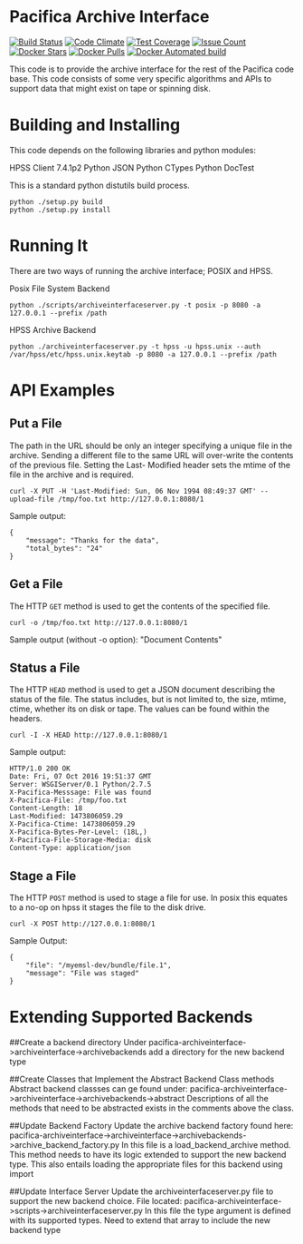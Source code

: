 # Pacifica Archive Interface
[![Build Status](https://travis-ci.org/pacifica/pacifica-archiveinterface.svg?branch=master)](https://travis-ci.org/pacifica/pacifica-archiveinterface)
[![Code Climate](https://codeclimate.com/github/pacifica/pacifica-archiveinterface/badges/gpa.svg)](https://codeclimate.com/github/pacifica/pacifica-archiveinterface)
[![Test Coverage](https://codeclimate.com/github/pacifica/pacifica-archiveinterface/badges/coverage.svg)](https://codeclimate.com/github/pacifica/pacifica-archiveinterface/coverage)
[![Issue Count](https://codeclimate.com/github/pacifica/pacifica-archiveinterface/badges/issue_count.svg)](https://codeclimate.com/github/pacifica/pacifica-archiveinterface)
[![Docker Stars](https://img.shields.io/docker/stars/pacifica/archiveinterface.svg?maxAge=2592000)](https://cloud.docker.com/swarm/pacifica/repository/docker/pacifica/archiveinterface/general)
[![Docker Pulls](https://img.shields.io/docker/pulls/pacifica/archiveinterface.svg?maxAge=2592000)](https://cloud.docker.com/swarm/pacifica/repository/docker/pacifica/archiveinterface/general)
[![Docker Automated build](https://img.shields.io/docker/automated/pacifica/archiveinterface.svg?maxAge=2592000)](https://cloud.docker.com/swarm/pacifica/repository/docker/pacifica/archiveinterface/builds)


This code is to provide the archive interface for the rest of the
Pacifica code base. This code consists of some very specific algorithms
and APIs to support data that might exist on tape or spinning disk.

# Building and Installing

This code depends on the following libraries and python modules:

HPSS Client 7.4.1p2
Python JSON
Python CTypes
Python DocTest

This is a standard python distutils build process.

```
python ./setup.py build
python ./setup.py install
```

# Running It

There are two ways of running the archive interface; POSIX and HPSS.

Posix File System Backend
```
python ./scripts/archiveinterfaceserver.py -t posix -p 8080 -a 127.0.0.1 --prefix /path
```
HPSS Archive Backend
```
python ./archiveinterfaceserver.py -t hpss -u hpss.unix --auth /var/hpss/etc/hpss.unix.keytab -p 8080 -a 127.0.0.1 --prefix /path
```

# API Examples

## Put a File

The path in the URL should be only an integer specifying a unique 
file in the archive. Sending a different file to the same URL will
over-write the contents of the previous file. Setting the Last-
Modified header sets the mtime of the file in the archive and is
required.

```
curl -X PUT -H 'Last-Modified: Sun, 06 Nov 1994 08:49:37 GMT' --upload-file /tmp/foo.txt http://127.0.0.1:8080/1
```

Sample output:
```
{
    "message": "Thanks for the data", 
    "total_bytes": "24"
}
```

## Get a File
The HTTP `GET` method is used to get the contents
of the specified file.
```
curl -o /tmp/foo.txt http://127.0.0.1:8080/1
```
Sample output (without -o option):
"Document Contents"

## Status a File

The HTTP ```HEAD``` method is used to get a JSON document describing the
status of the file. The status includes, but is not limited to, the
size, mtime, ctime, whether its on disk or tape. The values can be found
within the headers.
```
curl -I -X HEAD http://127.0.0.1:8080/1
```
Sample output:
```
HTTP/1.0 200 OK
Date: Fri, 07 Oct 2016 19:51:37 GMT
Server: WSGIServer/0.1 Python/2.7.5
X-Pacifica-Messsage: File was found
X-Pacifica-File: /tmp/foo.txt
Content-Length: 18
Last-Modified: 1473806059.29
X-Pacifica-Ctime: 1473806059.29
X-Pacifica-Bytes-Per-Level: (18L,)
X-Pacifica-File-Storage-Media: disk
Content-Type: application/json

```

## Stage a File
The HTTP `POST` method is used to stage a file for use.  In posix this
equates to a no-op on hpss it stages the file to the disk drive.

```
curl -X POST http://127.0.0.1:8080/1
```

Sample Output:
```
{
    "file": "/myemsl-dev/bundle/file.1", 
    "message": "File was staged"
}
```

# Extending Supported Backends
##Create a backend directory
Under pacifica-archiveinterface->archiveinterface->archivebackends add a 
directory for the new backend type

##Create Classes that Implement the Abstract Backend Class methods
Abstract backend classses can ge found under:
pacifica-archiveinterface->archiveinterface->archivebackends->abstract
Descriptions of all the methods that need to be abstracted exists in the
comments above the class.

##Update Backend Factory
Update the archive backend factory found here:
pacifica-archiveinterface->archiveinterface->archivebackends->archive_backend_factory.py
In this file is a load_backend_archive method.  This method needs to have
its logic extended to support the new backend type.  This also entails loading the appropriate files for this backend using import

##Update Interface Server
Update the archiveinterfaceserver.py file to support the new backend choice.
File located: pacifica-archiveinterface->scripts->archiveinterfaceserver.py
In this file the type argument is defined with its supported types.  Need to
extend that array to include the new backend type

